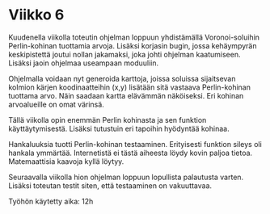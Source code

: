 # Viikko 6

Kuudenella viikolla toteutin ohjelman loppuun yhdistämällä Voronoi-soluihin Perlin-kohinan tuottamia arvoja. Lisäksi korjasin bugin, jossa kehäympyrän keskipistettä joutui nollan jakamaksi, joka johti ohjelman kaatumiseen. Lisäksi jaoin ohjelmaa useampaan moduuliin.

Ohjelmalla voidaan nyt generoida karttoja, joissa soluissa sijaitsevan kolmion kärjen koodinaatteihin (x,y) lisätään sitä vastaava Perlin-kohinan tuottama arvo. Näin saadaan kartta elävämmän näköiseksi. Eri kohinan arvoalueille on omat värinsä.

Tällä viikolla opin enemmän Perlin kohinasta ja sen funktion käyttäytymisestä. Lisäksi tutustuin eri tapoihin hyödyntää kohinaa.

Hankaluuksia tuotti Perlin-kohinan testaaminen. Erityisesti funktion sileys oli hankala ymmärtää.  Internetistä ei tästä aiheesta löydy kovin paljoa tietoa. Matemaattisia kaavoja kyllä löytyy.

Seuraavalla viikolla hion ohjelman loppuun lopullista palautusta varten. Lisäksi toteutan testit siten, että testaaminen on vakuuttavaa.

Työhön käytetty aika: 12h

